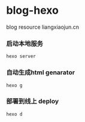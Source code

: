 # blog-hexo
blog resource liangxiaojun.cn


### 启动本地服务
`hexo server`
### 自动生成html genarator
 `hexo g`
### 部署到线上 deploy
`hexo d`
